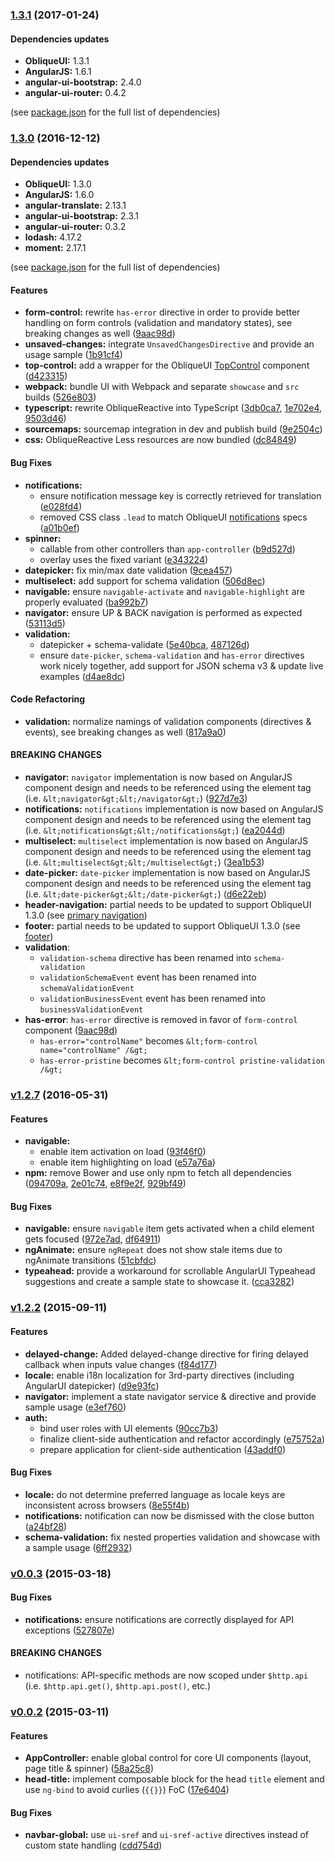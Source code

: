 <a name="1.3.1"></a>
### [1.3.1](http://stash.eap.bit.admin.ch/projects/OUI/repos/oblique-reactive/browse?at=1.3.1) (2017-01-24)

#### Dependencies updates
* **ObliqueUI:** 1.3.1
* **AngularJS:** 1.6.1
* **angular-ui-bootstrap:** 2.4.0
* **angular-ui-router:** 0.4.2

(see [package.json](https://stash.eap.bit.admin.ch/projects/OUI/repos/oblique-reactive/browse/package.json?at=1.3.1) for the full list of dependencies)

<a name="1.3.0"></a>
### [1.3.0](http://stash.eap.bit.admin.ch/projects/OUI/repos/oblique-reactive/browse?at=1.3.0) (2016-12-12)

#### Dependencies updates
* **ObliqueUI:** 1.3.0
* **AngularJS:** 1.6.0
* **angular-translate:** 2.13.1
* **angular-ui-bootstrap:** 2.3.1
* **angular-ui-router:** 0.3.2
* **lodash:** 4.17.2
* **moment:** 2.17.1

(see [package.json](https://stash.eap.bit.admin.ch/projects/OUI/repos/oblique-reactive/browse/package.json?at=1.3.0) for the full list of dependencies)

#### Features
* **form-control:** rewrite `has-error` directive in order to provide better handling on form controls (validation and mandatory states), see breaking changes as well ([9aac98d](http://stash.eap.bit.admin.ch/projects/OUI/repos/oblique-reactive/commits/9aac98d))
* **unsaved-changes:** integrate `UnsavedChangesDirective` and provide an usage sample ([1b91cf4](http://stash.eap.bit.admin.ch/projects/OUI/repos/oblique-reactive/commits/1b91cf4))
* **top-control:** add a wrapper for the ObliqueUI [TopControl](https://eui.bit.admin.ch/oblique-ui/1.3.0/components.html#components-feedback-top-control) component ([d423315](http://stash.eap.bit.admin.ch/projects/OUI/repos/oblique-reactive/commits/d423315))
* **webpack:** bundle UI with Webpack and separate `showcase` and `src` builds ([526e803](http://stash.eap.bit.admin.ch/projects/OUI/repos/oblique-reactive/commits/526e803))
* **typescript:** rewrite ObliqueReactive into TypeScript ([3db0ca7](http://stash.eap.bit.admin.ch/projects/OUI/repos/oblique-reactive/commits/3db0ca7), [1e702e4](http://stash.eap.bit.admin.ch/projects/OUI/repos/oblique-reactive/commits/1e702e4), [9503d46](http://stash.eap.bit.admin.ch/projects/OUI/repos/oblique-reactive/commits/9503d46))
* **sourcemaps:** sourcemap integration in dev and publish build ([9e2504c](http://stash.eap.bit.admin.ch/projects/OUI/repos/oblique-reactive/commits/9e2504c))
* **css:** ObliqueReactive Less resources are now bundled ([dc84849](http://stash.eap.bit.admin.ch/projects/OUI/repos/oblique-reactive/commits/dc84849))

#### Bug Fixes
* **notifications:**
	- ensure notification message key is correctly retrieved for translation ([e028fd4](http://stash.eap.bit.admin.ch/projects/OUI/repos/oblique-reactive/commits/e028fd4))
	- removed CSS class `.lead` to match ObliqueUI [notifications](https://eui.bit.admin.ch/oblique-ui/1.3.0-RC.8/components.html#components-dialogs-notifications) specs ([a01b0ef](http://stash.eap.bit.admin.ch/projects/OUI/repos/oblique-reactive/commits/a01b0ef))
* **spinner:**
	- callable from other controllers than `app-controller` ([b9d527d](http://stash.eap.bit.admin.ch/projects/OUI/repos/oblique-reactive/commits/b9d527d))
	- overlay uses the fixed variant ([e343224](http://stash.eap.bit.admin.ch/projects/OUI/repos/oblique-reactive/commits/e343224))
* **datepicker:** fix min/max date validation ([9cea457](http://stash.eap.bit.admin.ch/projects/OUI/repos/oblique-reactive/commits/9cea457))
* **multiselect:** add support for schema validation ([506d8ec](http://stash.eap.bit.admin.ch/projects/OUI/repos/oblique-reactive/commits/506d8ec))
* **navigable:** ensure `navigable-activate` and `navigable-highlight` are properly evaluated ([ba992b7](http://stash.eap.bit.admin.ch/projects/OUI/repos/oblique-reactive/commits/ba992b7))
* **navigator:** ensure UP & BACK navigation is performed as expected ([53113d5](http://stash.eap.bit.admin.ch/projects/OUI/repos/oblique-reactive/commits/53113d5))
* **validation:**
	- datepicker + schema-validate ([5e40bca](http://stash.eap.bit.admin.ch/projects/OUI/repos/oblique-reactive/commits/5e40bca), [487126d](http://stash.eap.bit.admin.ch/projects/OUI/repos/oblique-reactive/commits/487126d))
	- ensure `date-picker`, `schema-validation` and `has-error` directives work nicely together, add support for JSON schema v3 & update live examples ([d4ae8dc](http://stash.eap.bit.admin.ch/projects/OUI/repos/oblique-reactive/commits/d4ae8dc))

#### Code Refactoring
* **validation:** normalize namings of validation components (directives & events), see breaking changes as well ([817a9a0](http://stash.eap.bit.admin.ch/projects/OUI/repos/oblique-reactive/commits/817a9a0))

#### BREAKING CHANGES
* **navigator:** `navigator` implementation is now based on AngularJS component design and needs to be referenced using the element tag (i.e. `&lt;navigator&gt;&lt;/navigator&gt;`) ([927d7e3](http://stash.eap.bit.admin.ch/projects/OUI/repos/oblique-reactive/commits/927d7e3))
* **notifications:** `notifications` implementation is now based on AngularJS component design and needs to be referenced using the element tag (i.e. `&lt;notifications&gt;&lt;/notifications&gt;`) ([ea2044d](http://stash.eap.bit.admin.ch/projects/OUI/repos/oblique-reactive/commits/ea2044d))
* **multiselect:** `multiselect` implementation is now based on AngularJS component design and needs to be referenced using the element tag (i.e. `&lt;multiselect&gt;&lt;/multiselect&gt;`) ([3ea1b53](http://stash.eap.bit.admin.ch/projects/OUI/repos/oblique-reactive/commits/3ea1b53))
* **date-picker:** `date-picker` implementation is now based on AngularJS component design and needs to be referenced using the element tag (i.e. `&lt;date-picker&gt;&lt;/date-picker&gt;`) ([d6e22eb](http://stash.eap.bit.admin.ch/projects/OUI/repos/oblique-reactive/commits/d6e22eb))
* **header-navigation:** partial needs to be updated to support ObliqueUI 1.3.0 (see [primary navigation](https://eui.bit.admin.ch/oblique-ui/1.3.0/components.html#components-navs-navbars-primary))
* **footer:** partial needs to be updated to support ObliqueUI 1.3.0 (see [footer](https://eui.bit.admin.ch/oblique-ui/1.3.0/components.html#components-branding-footer))
* **validation**:
	- `validation-schema` directive has been renamed into `schema-validation`
	- `validationSchemaEvent` event has been renamed into `schemaValidationEvent`
	- `validationBusinessEvent` event has been renamed into `businessValidationEvent`
* **has-error**: `has-error` directive is removed in favor of `form-control` component ([9aac98d](http://stash.eap.bit.admin.ch/projects/OUI/repos/oblique-reactive/commits/9aac98d))
	- `has-error="controlName"` becomes `&lt;form-control name="controlName" /&gt;`
	- `has-error-pristine` becomes `&lt;form-control pristine-validation /&gt;`

<a name="v1.2.7"></a>
### [v1.2.7](http://stash.eap.bit.admin.ch/projects/OUI/repos/oblique-reactive/browse?at=v1.2.7) (2016-05-31)

#### Features
* **navigable:**
	- enable item activation on load ([93f46f0](http://stash.eap.bit.admin.ch/projects/OUI/repos/oblique-reactive/commits/93f46f0))
	- enable item highlighting on load ([e57a76a](http://stash.eap.bit.admin.ch/projects/OUI/repos/oblique-reactive/commits/e57a76a))
* **npm:** remove Bower and use only npm to fetch all dependencies ([094709a](http://stash.eap.bit.admin.ch/projects/OUI/repos/oblique-reactive/commits/094709a), [2e01c74](http://stash.eap.bit.admin.ch/projects/OUI/repos/oblique-reactive/commits/2e01c74), [e8f9e2f](http://stash.eap.bit.admin.ch/projects/OUI/repos/oblique-reactive/commits/e8f9e2f), [929bf49](http://stash.eap.bit.admin.ch/projects/OUI/repos/oblique-reactive/commits/929bf49))

#### Bug Fixes
* **navigable:** ensure `navigable` item gets activated when a child element gets focused ([972e7ad](http://stash.eap.bit.admin.ch/projects/OUI/repos/oblique-reactive/commits/972e7ad), [df64911](http://stash.eap.bit.admin.ch/projects/OUI/repos/oblique-reactive/commits/df64911))
* **ngAnimate:** ensure `ngRepeat` does not show stale items due to ngAnimate transitions ([51cbfdc](http://stash.eap.bit.admin.ch/projects/OUI/repos/oblique-reactive/commits/51cbfdc))
* **typeahead:** provide a workaround for scrollable AngularUI Typeahead suggestions and create a sample state to showcase it. ([cca3282](http://stash.eap.bit.admin.ch/projects/OUI/repos/oblique-reactive/commits/cca3282))

<a name="v1.2.2"></a>
### [v1.2.2](http://stash.eap.bit.admin.ch/projects/OUI/repos/oblique-reactive/browse?at=v1.2.2) (2015-09-11)

#### Features
* **delayed-change:** Added delayed-change directive for firing delayed callback when inputs value changes ([f84d177](http://stash.eap.bit.admin.ch/projects/OUI/repos/oblique-reactive/commits/f84d177))
* **locale:** enable i18n localization for 3rd-party directives (including AngularUI datepicker) ([d9e93fc](http://stash.eap.bit.admin.ch/projects/OUI/repos/oblique-reactive/commits/d9e93fc))
* **navigator:** implement a state navigator service & directive and provide sample usage ([e3ef760](http://stash.eap.bit.admin.ch/projects/OUI/repos/oblique-reactive/commits/e3ef760))
* **auth:**
	- bind user roles with UI elements ([90cc7b3](http://stash.eap.bit.admin.ch/projects/OUI/repos/oblique-reactive/commits/90cc7b3))
	- finalize client-side authentication and refactor accordingly ([e75752a](http://stash.eap.bit.admin.ch/projects/OUI/repos/oblique-reactive/commits/e75752a))
	- prepare application for client-side authentication ([43addf0](http://stash.eap.bit.admin.ch/projects/OUI/repos/oblique-reactive/commits/43addf0))

#### Bug Fixes
* **locale:** do not determine preferred language as locale keys are inconsistent across browsers ([8e55f4b](http://stash.eap.bit.admin.ch/projects/OUI/repos/oblique-reactive/commits/8e55f4b))
* **notifications:** notification can now be dismissed with the close button ([a24bf28](http://stash.eap.bit.admin.ch/projects/OUI/repos/oblique-reactive/commits/a24bf28))
* **schema-validation:** fix nested properties validation and showcase with a sample usage ([6ff2932](http://stash.eap.bit.admin.ch/projects/OUI/repos/oblique-reactive/commits/6ff2932))

<a name="v0.0.3"></a>
### [v0.0.3](http://stash.eap.bit.admin.ch/projects/OUI/repos/oblique-reactive/browse?at=v0.0.3) (2015-03-18)

#### Bug Fixes
* **notifications:** ensure notifications are correctly displayed for API exceptions ([527807e](http://stash.eap.bit.admin.ch/projects/OUI/repos/oblique-reactive/commits/527807e))

#### BREAKING CHANGES
* notifications: API-specific methods are now scoped under `$http.api` (i.e. `$http.api.get()`, `$http.api.post()`, etc.)

<a name="v0.0.2"></a>
### [v0.0.2](http://stash.eap.bit.admin.ch/projects/OUI/repos/oblique-reactive/browse?at=v0.0.2) (2015-03-11)

#### Features
* **AppController:** enable global control for core UI components (layout, page title & spinner) ([58a25c8](http://stash.eap.bit.admin.ch/projects/OUI/repos/oblique-reactive/commits/58a25c8))
* **head-title:** implement composable block for the head `title` element and use `ng-bind` to avoid curlies (`{{}}`) FoC ([17e6404](http://stash.eap.bit.admin.ch/projects/OUI/repos/oblique-reactive/commits/17e6404))

#### Bug Fixes
* **navbar-global:** use `ui-sref` and `ui-sref-active` directives instead of custom state handling ([cdd754d](http://stash.eap.bit.admin.ch/projects/OUI/repos/oblique-reactive/commits/cdd754d))
